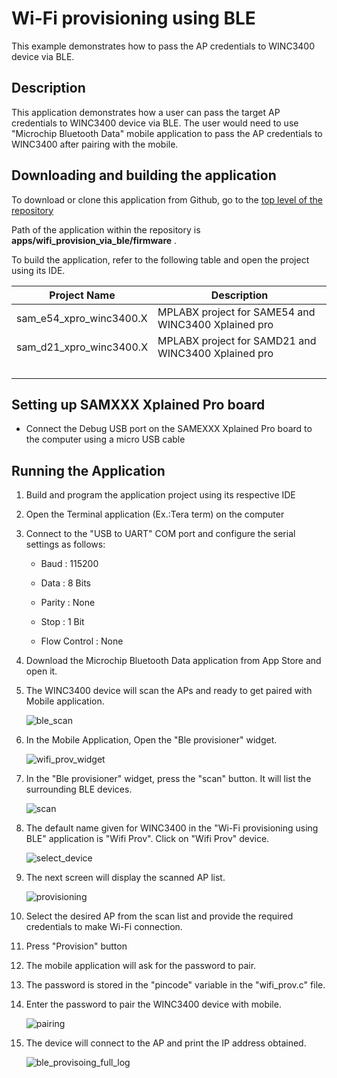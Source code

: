 # Wi-Fi provisioning using BLE

This example demonstrates how to pass the AP credentials to WINC3400 device via BLE.

## Description

This application demonstrates how a user can pass the target AP credentials to WINC3400 device via BLE. The user would need to use "Microchip Bluetooth Data" mobile application to pass the AP credentials to WINC3400 after pairing with the mobile.

## Downloading and building the application

To download or clone this application from Github, go to the [top level of the repository](https://github.com/Microchip-MPLAB-Harmony/wireless_apps_winc3400)

Path of the application within the repository is **apps/wifi\_provision\_via\_ble/firmware** .

To build the application, refer to the following table and open the project using its IDE.

|Project Name|Description|
|------------|-----------|
|sam\_e54\_xpro\_winc3400.X|MPLABX project for SAME54 and WINC3400 Xplained pro|
|sam\_d21\_xpro\_winc3400.X|MPLABX project for SAMD21 and WINC3400 Xplained pro|
| | |

## Setting up SAMXXX Xplained Pro board

-   Connect the Debug USB port on the SAMEXXX Xplained Pro board to the computer using a micro USB cable


## Running the Application

1.  Build and program the application project using its respective IDE

2.  Open the Terminal application \(Ex.:Tera term\) on the computer

3.  Connect to the "USB to UART" COM port and configure the serial settings as follows:

    -   Baud : 115200

    -   Data : 8 Bits

    -   Parity : None

    -   Stop : 1 Bit

    -   Flow Control : None

4.  Download the Microchip Bluetooth Data application from App Store and open it.

5.  The WINC3400 device will scan the APs and ready to get paired with Mobile application.

    ![ble_scan](images/GUID-E1636831-7B1D-4CB3-A619-F360C3059905-low.png)

6.  In the Mobile Application, Open the "Ble provisioner" widget.

    ![wifi_prov_widget](images/GUID-38796A44-D45A-4AC9-96A8-2B475F02C1CB-low.jpg)

7.  In the "Ble provisioner" widget, press the "scan" button. It will list the surrounding BLE devices.

    ![scan](images/GUID-E1623A3D-8D15-4E78-94BD-BBE0C3CC161A-low.jpg)

8.  The default name given for WINC3400 in the "Wi-Fi provisioning using BLE" application is "Wifi Prov". Click on "Wifi Prov" device.

    ![select_device](images/GUID-745696CC-257C-4410-ACB9-97172B87E96E-low.jpg)

9.  The next screen will display the scanned AP list.

    ![provisioning](images/GUID-569499C9-0752-4774-A413-AB76EDA56F93-low.jpg)

10. Select the desired AP from the scan list and provide the required credentials to make Wi-Fi connection.

11. Press "Provision" button

12. The mobile application will ask for the password to pair.

13. The password is stored in the "pincode" variable in the "wifi\_prov.c" file.

14. Enter the password to pair the WINC3400 device with mobile.

    ![pairing](images/GUID-E7DC885E-EC71-4806-AC07-41DDCDE60416-low.jpg)

15. The device will connect to the AP and print the IP address obtained.

    ![ble_provisoing_full_log](images/GUID-ADA9232A-58EE-4CAE-868B-7E01948C1DE9-low.png)


